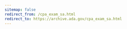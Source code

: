 ```yaml
---
sitemap: false 
redirect_from: /cpa_exam_sa.html 
redirect_to: https://archive.ada.gov/cpa_exam_sa.html 
---
```

